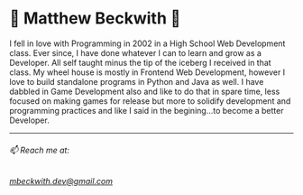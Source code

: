 # 👾 Matthew Beckwith 👾

I fell in love with Programming in 2002 in a High School Web Development class.  Ever since, I have done whatever I can to learn and grow as a Developer.  All self taught minus the tip of the iceberg I received in that class.  My wheel house is mostly in Frontend Web Development, however I love to build standalone programs in Python and Java as well.  I have dabbled in Game Development also and like to do that in spare time, less focused on making games for release but more to solidify development and programming practices and like I said in the begining...to become a better Developer.

---

###### 📫 Reach me at:
###### mbeckwith.dev@gmail.com
